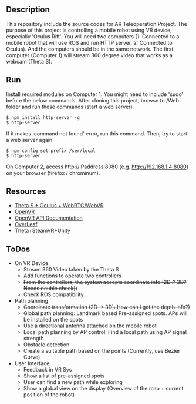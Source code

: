 ## Description

This repository include the source codes for AR Teleoperation Project.
The purpose of this project is controlling a mobile robot using VR device, especially 'Oculus Rift'.
You will need two computers (1: Connected to a mobile robot that will use ROS and run HTTP server, 2: Connected to Oculus). And the computers should be in the same network. The first computer (Computer 1) will stream 360 degree video that works as a webcam (Theta S).

## Run
Install required modules on Computer 1.
You might need to include 'sudo' before the below commands.
After cloning this project, browse to /Web folder and run these commands (start a web server).

```
$ npm install http-server -g
$ http-server
```
If it makes 'command not found' error, run this command.
Then, try to start a web server again
```
$ npm config set prefix /ser/local
$ http-server
```

On Computer 2, 
access http://IPaddress:8080 (e.g. http://192.168.1.4:8080) on your browser (firefox / chrominum).

## Resources

* [Theta S + Oculus + WebRTC/WebVR](http://lists.theta360.guide/t/theta-s-webrtc-webgl-webvr-oculus/82)
* [OpenVR](https://github.com/ValveSoftware/openvr.git)
* [OpenVR API Documentation](https://github.com/ValveSoftware/openvr/wiki/API-Documentation)
* [OverLeaf](https://www.overleaf.com/8935687yqqmsddbyghx)
* [Theta+SteamVR+Unity](http://lists.theta360.guide/t/tutorial-live-ricoh-theta-s-dual-fish-eye-for-steamvr-in-unity/938)

## ToDos

* On VR Device,
    - Stream 360 Video taken by the Theta S
    - Add functions to operate two controllers
    - ~~From the controllers, the system accepts coordinate info (2D..? 3D? Needs double check))~~
    - Check ROS compatibility
* Path planning
    - ~~Coordinate transformation (2D -> 3D): How can I get the depth info?)~~
    - Global path planning: Landmark based Pre-assigned spots. APs will be installed on the spots
    - Use a directional antenna attached on the mobile robot
    - Local path planning by AP control: Find a local path using AP signal strength
    - Obstacle detection
    - Create a suitable path based on the points (Currently, use Bezier Curve)
* User Interface
    - Feedback in VR Sys
    - Show a list of pre-assigned spots
    - User can find a new path while exploring
    - Show a global view on the display (Overview of the map + current position of the robot)
